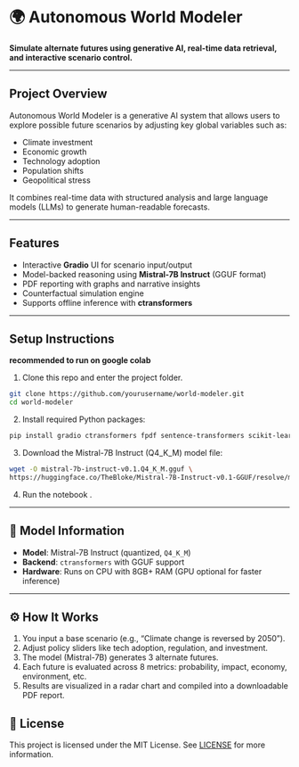 # 🌍 Autonomous World Modeler

**Simulate alternate futures using generative AI, real-time data retrieval, and interactive scenario control.**

---

##  Project Overview

Autonomous World Modeler is a generative AI system that allows users to explore possible future scenarios by adjusting key global variables such as:

- Climate investment
- Economic growth
- Technology adoption
- Population shifts
- Geopolitical stress

It combines real-time data with structured analysis and large language models (LLMs) to generate human-readable forecasts.

---

##  Features

- Interactive **Gradio** UI for scenario input/output
- Model-backed reasoning using **Mistral-7B Instruct** (GGUF format)
- PDF reporting with graphs and narrative insights
- Counterfactual simulation engine
- Supports offline inference with **ctransformers**

---

##  Setup Instructions
**recommended to run on google colab**

1. Clone this repo and enter the project folder.

```bash
git clone https://github.com/yourusername/world-modeler.git
cd world-modeler
```

2. Install required Python packages:

```bash
pip install gradio ctransformers fpdf sentence-transformers scikit-learn matplotlib
```

3. Download the Mistral-7B Instruct (Q4_K_M) model file:

```bash
wget -O mistral-7b-instruct-v0.1.Q4_K_M.gguf \
https://huggingface.co/TheBloke/Mistral-7B-Instruct-v0.1-GGUF/resolve/main/mistral-7b-instruct-v0.1.Q4_K_M.gguf
```

4. Run the notebook .

---

## 🧠 Model Information

- **Model**: Mistral-7B Instruct (quantized, `Q4_K_M`)
- **Backend**: `ctransformers` with GGUF support
- **Hardware**: Runs on CPU with 8GB+ RAM (GPU optional for faster inference)

---
## ⚙️ How It Works

1. You input a base scenario (e.g., “Climate change is reversed by 2050”).
2. Adjust policy sliders like tech adoption, regulation, and investment.
3. The model (Mistral-7B) generates 3 alternate futures.
4. Each future is evaluated across 8 metrics: probability, impact, economy, environment, etc.
5. Results are visualized in a radar chart and compiled into a downloadable PDF report.

## 📄 License

This project is licensed under the MIT License. See [LICENSE](LICENSE) for more information.
